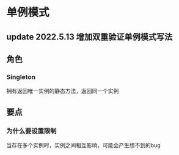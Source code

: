 # 单例模式
## update 2022.5.13 增加双重验证单例模式写法


## 角色
### Singleton
拥有返回唯一实例的静态方法，返回同一个实例
## 要点
### 为什么要设置限制
当存在多个实例时，实例之间相互影响，可能会产生想不到的bug